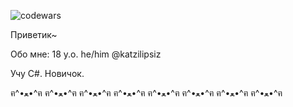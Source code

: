 ![codewars](https://github.com/user-attachments/assets/0c622d67-88ad-4ec2-a2af-4b3ce0f682ce)

Приветик~



Обо мне:
18 y.o. he/him
@katzilipsiz

Учу C#. Новичок.

ฅ^•ﻌ•^ฅ ฅ^•ﻌ•^ฅ ฅ^•ﻌ•^ฅ ฅ^•ﻌ•^ฅ ฅ^•ﻌ•^ฅ ฅ^•ﻌ•^ฅ ฅ^•ﻌ•^ฅ ฅ^•ﻌ•^ฅ
